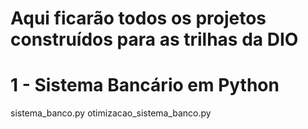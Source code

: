 # Aqui ficarão todos os projetos construídos para as trilhas da DIO

# 1 - Sistema Bancário em Python
sistema_banco.py
otimizacao_sistema_banco.py
